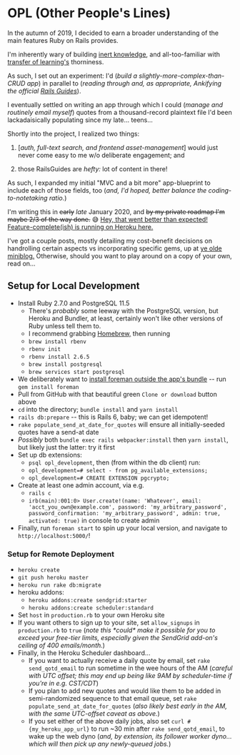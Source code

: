 # OPL (Other People's Lines)

In the autumn of 2019, I decided to earn a broader understanding of the main features Ruby on Rails provides. 

I'm inherently wary of building [inert knowledge](https://en.wikipedia.org/wiki/Inert_knowledge), and all-too-familiar with [transfer of learning's](https://en.wikipedia.org/wiki/Transfer_of_learning) thorniness. 

As such, I set out an experiment: I'd (_build a slightly-more-complex-than-CRUD app_) in parallel to (_reading through and, as appropriate, Ankifying the official [Rails Guides](https://guides.rubyonrails.org/)_). 

I eventually settled on writing an app through which I could (_manage and routinely email myself_) quotes from a thousand-record plaintext file I'd been lackadaisically populating since my late... teens...

Shortly into the project, I realized two things: 

1. \[_auth, full-text search, and frontend asset-management_\] would just never come easy to me w/o deliberate engagement; and 

2. those RailsGuides are _hefty:_ lot of content in there! 

As such, I expanded my initial "MVC and a bit more" app-blueprint to include each of those fields, too (_and, I'd hoped, better balance the coding-to-notetaking ratio._)

I'm writing this in ~~early~~ _late_ January 2020, and ~~by my private roadmap I'm maybe 2/3 of the way done.~~ 😅 [Hey, that went better than expected! Feature-complete(ish) is running on Heroku here.](https://itsopl.herokuapp.com/quotes)

I've got a couple posts, mostly detailing my cost-benefit decisions on handrolling certain aspects vs incorporating specific gems, up at [ye olde miniblog.](https://www.suss.world/) Otherwise, should you want to play around on a copy of your own, read on...

## Setup for Local Development
  - Install Ruby 2.7.0 and PostgreSQL 11.5
    - There's _probably_ some leeway with the PostgreSQL version, but Heroku and Bundler, at least, certainly won't like other versions of Ruby unless tell them to.
    - I recommend grabbing [Homebrew,](https://docs.brew.sh/Installation) then running
    - `brew install rbenv`
    - `rbenv init`
    - `rbenv install 2.6.5`
    - `brew install postgresql`
    - `brew services start postgresql`
  - We deliberately want to [install foreman outside the app's bundle](https://github.com/ddollar/foreman/wiki/Don't-Bundle-Foreman) -- run `gem install foreman`
  - Pull from GitHub with that beautiful green `Clone or download` button above
  - `cd` into the directory; `bundle install` and `yarn install`
  - `rails db:prepare` -- this is Rails 6, baby; we can get idempotent!
  - `rake populate_send_at_date_for_quotes` will ensure all initially-seeded quotes have a send-at date
  - _Possibly_ both `bundle exec rails webpacker:install` then `yarn install`, but likely just the latter: try it first
  - Set up db extensions:
    - `psql opl_development`, then (from within the db client) run:
    - `opl_development=# select - from pg_available_extensions;`
    - `opl_development=# CREATE EXTENSION pgcrypto;`
  - Create at least one admin account, via e.g. 
    - `rails c`
    - `irb(main):001:0> User.create!(name: 'Whatever', email: 'acct_you_own@example.com', password: 'my_arbitrary_password', password_confirmation: 'my_arbitrary_password', admin: true, activated: true)` in console to create admin
  - Finally, run `foreman start` to spin up your local version, and navigate to `http://localhost:5000/`!

### Setup for Remote Deployment
  - `heroku create`
  - `git push heroku master`
  - `heroku run rake db:migrate`
  - heroku addons:
    - `heroku addons:create sendgrid:starter`
    - `heroku addons:create scheduler:standard`
  - Set `host` in `production.rb` to your own Heroku site
  - If you want others to sign up to your site, set `allow_signups` in `production.rb` to `true` (_note this \*could\* make it possible for you to exceed your free-tier limits, especially given the SendGrid add-on's ceiling of 400 emails/month._)
  - Finally, in the Heroku Scheduler dashboard... 
    - If you want to actually receive a daily quote by email, set `rake send_qotd_email` to run sometime in the wee hours of the AM (_careful with UTC offset; this may end up being like 9AM by scheduler-time if you're in e.g. CST/CDT_)
    - If you plan to add new quotes and would like them to be added in semi-randomized sequence to that email queue, set `rake populate_send_at_date_for_quotes` (_also likely best early in the AM, with the same UTC-offset caveat as above._)
    - If you set either of the above daily jobs, also set `curl #{my_heroku_app_url}` to run ~30 min after `rake send_qotd_email`, to wake up the web dyno (_and, by extension, its follower worker dyno... which will then pick up any newly-queued jobs._)
